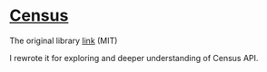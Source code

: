 # [Census](https://census.daybreakgames.com/)

The original library [link](https://github.com/Lampjaw/census) (MIT)

I rewrote it for exploring and deeper understanding of Census API.
